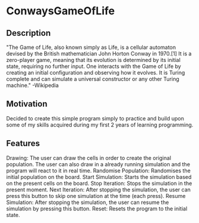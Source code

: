 # ConwaysGameOfLife

## Description

"The Game of Life, also known simply as Life, is a cellular automaton devised by the British mathematician John Horton Conway in 1970.[1] It is a zero-player game, meaning that its evolution is determined by its initial state, requiring no further input. One interacts with the Game of Life by creating an initial configuration and observing how it evolves. It is Turing complete and can simulate a universal constructor or any other Turing machine." -Wikipedia


## Motivation

Decided to create this simple program simply to practice and build upon some of my skills acquired during my first 2 years of learning programming.


## Features

Drawing: The user can draw the cells in order to create the original population. The user can also draw in a already running simulation and the program will react to it in real time.
Randomise Population: Randomises the initial population on the board.
Start Simulation: Starts the simulation based on the present cells on the board.
Stop Iteration: Stops the simulation in the present moment.
Next Iteration: After stopping the simulation, the user can press this button to skip one simulation at the time (each press).
Resume Simulation: After stopping the simulation, the user can resume the simulation by pressing this button.
Reset: Resets the program to the initial state. 
